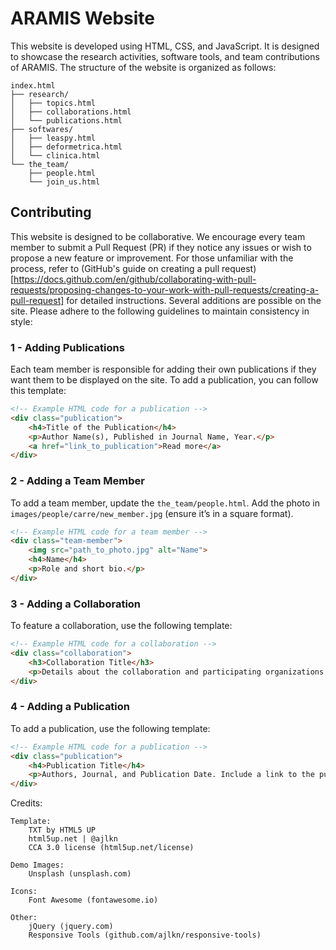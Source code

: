 # ARAMIS Website

This website is developed using HTML, CSS, and JavaScript. It is designed to showcase the 
research activities, software tools, and team contributions of ARAMIS. The structure of 
the website is organized as follows:

```
index.html
├── research/
│   ├── topics.html
│   ├── collaborations.html
│   └── publications.html
├── softwares/
│   ├── leaspy.html
│   ├── deformetrica.html
│   └── clinica.html
└── the_team/
    ├── people.html
    └── join_us.html
```

## Contributing

This website is designed to be collaborative. We encourage every team member to submit a 
Pull Request (PR) if they notice any issues or wish to propose a new feature or improvement. 
For those unfamiliar with the process, refer to (GitHub's guide on creating a pull request)[https://docs.github.com/en/github/collaborating-with-pull-requests/proposing-changes-to-your-work-with-pull-requests/creating-a-pull-request] 
for detailed instructions. Several additions are possible on the site. 
Please adhere to the following guidelines to maintain consistency in style:

### 1 - Adding Publications

Each team member is responsible for adding their own publications if they want them to be 
displayed on the site. To add a publication, you can follow this template:

```html
<!-- Example HTML code for a publication -->
<div class="publication">
    <h4>Title of the Publication</h4>
    <p>Author Name(s), Published in Journal Name, Year.</p>
    <a href="link_to_publication">Read more</a>
</div>
```

### 2 - Adding a Team Member

To add a team member, update the `the_team/people.html`.
Add the photo in `images/people/carre/new_member.jpg` (ensure it’s in a square format).

```html
<!-- Example HTML code for a team member -->
<div class="team-member">
    <img src="path_to_photo.jpg" alt="Name">
    <h4>Name</h4>
    <p>Role and short bio.</p>
</div>
```

### 3 - Adding a Collaboration

To feature a collaboration, use the following template:

```html
<!-- Example HTML code for a collaboration -->
<div class="collaboration">
    <h3>Collaboration Title</h3>
    <p>Details about the collaboration and participating organizations.</p>
</div>
```

### 4 - Adding a Publication

To add a publication, use the following template:

```html
<!-- Example HTML code for a publication -->
<div class="publication">
    <h4>Publication Title</h4>
    <p>Authors, Journal, and Publication Date. Include a link to the publication if available.</p>
</div>
```




Credits:
```
Template: 
	TXT by HTML5 UP
	html5up.net | @ajlkn
	CCA 3.0 license (html5up.net/license)

Demo Images:
	Unsplash (unsplash.com)

Icons:
	Font Awesome (fontawesome.io)

Other:
	jQuery (jquery.com)
	Responsive Tools (github.com/ajlkn/responsive-tools)
```
